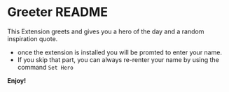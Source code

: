 # Greeter README

This Extension greets and gives you a hero of the day and a random inspiration quote.

- once the extension is installed you will be promted to enter your name. 
- If you skip that part, you can always re-renter your name by using the command ```Set Hero``` 


**Enjoy!**
